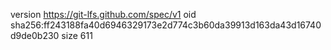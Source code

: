 version https://git-lfs.github.com/spec/v1
oid sha256:ff243188fa40d6946329173e2d774c3b60da39913d163da43d16740d9de0b230
size 611
